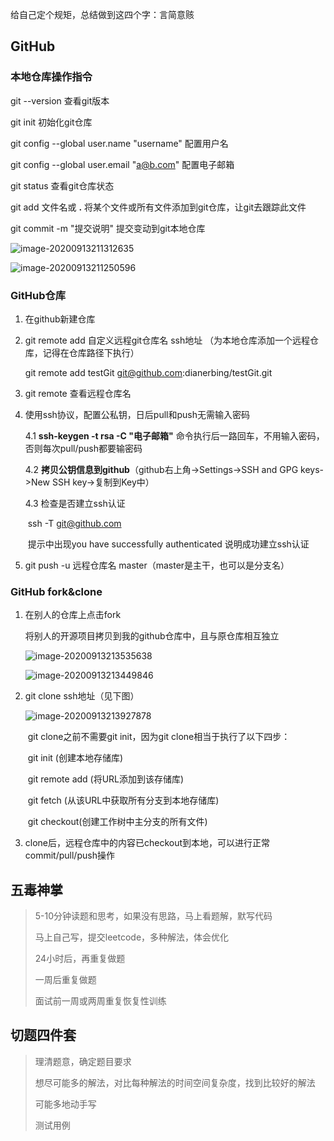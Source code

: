 给自己定个规矩，总结做到这四个字：言简意赅

## GitHub

### 本地仓库操作指令

git --version							查看git版本

git init										初始化git仓库

git config --global user.name "username"		配置用户名

git config --global user.email "a@b.com"			配置电子邮箱

git status								查看git仓库状态

git add 文件名或 **.**					将某个文件或所有文件添加到git仓库，让git去跟踪此文件

git commit -m "提交说明"			提交变动到git本地仓库

![image-20200913211312635](C:\Users\wangbing\AppData\Roaming\Typora\typora-user-images\image-20200913211312635.png)

![image-20200913211250596](C:\Users\wangbing\AppData\Roaming\Typora\typora-user-images\image-20200913211250596.png)

### GitHub仓库

1. 在github新建仓库

2. git remote add 自定义远程git仓库名 ssh地址     （为本地仓库添加一个远程仓库，记得在仓库路径下执行）

   git remote add testGit git@github.com:dianerbing/testGit.git

3. git remote 查看远程仓库名

4. 使用ssh协议，配置公私钥，日后pull和push无需输入密码

   4.1 **ssh-keygen -t rsa -C "电子邮箱"**	命令执行后一路回车，不用输入密码，否则每次pull/push都要输密码

   4.2 **拷贝公钥信息到github**（github右上角->Settings->SSH and GPG keys->New SSH key->复制到Key中）

   4.3 检查是否建立ssh认证

   ​		ssh -T git@github.com

   ​		提示中出现you have successfully authenticated 说明成功建立ssh认证

5. git push -u 远程仓库名 master（master是主干，也可以是分支名）

### GitHub fork&clone

 1. 在别人的仓库上点击fork

    将别人的开源项目拷贝到我的github仓库中，且与原仓库相互独立

    ![image-20200913213535638](C:\Users\wangbing\AppData\Roaming\Typora\typora-user-images\image-20200913213535638.png)

    ![image-20200913213449846](C:\Users\wangbing\AppData\Roaming\Typora\typora-user-images\image-20200913213449846.png)

 2. git clone ssh地址（见下图）

    ![image-20200913213927878](C:\Users\wangbing\AppData\Roaming\Typora\typora-user-images\image-20200913213927878.png)

    ​	git clone之前不需要git init，因为git clone相当于执行了以下四步：

    ​			git init (创建本地存储库)

    ​			git remote add (将URL添加到该存储库)

    ​			git fetch (从该URL中获取所有分支到本地存储库)

    ​			git checkout(创建工作树中主分支的所有文件)

 3. clone后，远程仓库中的内容已checkout到本地，可以进行正常commit/pull/push操作

## 五毒神掌

> 5-10分钟读题和思考，如果没有思路，马上看题解，默写代码
>
> 马上自己写，提交leetcode，多种解法，体会优化
>
> 24小时后，再重复做题
>
> 一周后重复做题
>
> 面试前一周或两周重复恢复性训练

## 切题四件套

> 理清题意，确定题目要求
>
> 想尽可能多的解法，对比每种解法的时间空间复杂度，找到比较好的解法
>
> 可能多地动手写
>
> 测试用例